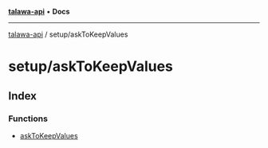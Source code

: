 [**talawa-api**](../../README.md) • **Docs**

***

[talawa-api](../../modules.md) / setup/askToKeepValues

# setup/askToKeepValues

## Index

### Functions

- [askToKeepValues](functions/askToKeepValues.md)

